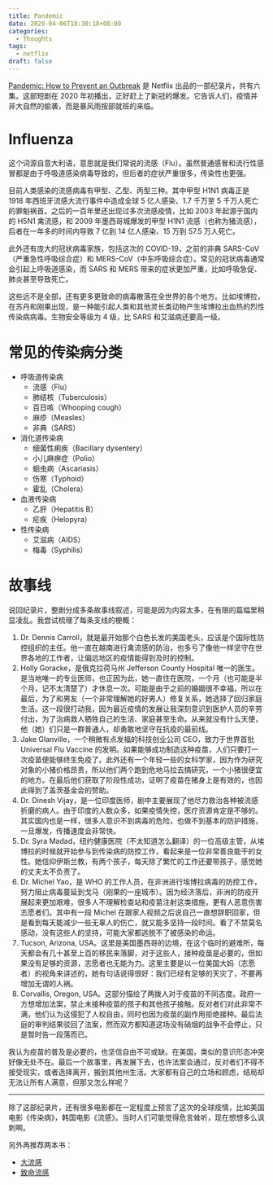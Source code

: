 ```yaml
---
title: Pandemic
date: 2020-04-06T18:30:18+08:00
categories:
  - Thoughts
tags:
  - netflix
draft: false
---
```


[Pandemic: How to Prevent an Outbreak](https://movie.douban.com/subject/34935806/) 是 Netflix 出品的一部纪录片，共有六集。这部短剧在 2020 年初播出，正好赶上了新冠的爆发。它告诉人们，疫情并非大自然的偷袭，而是暴风雨按部就班的来临。

# Influenza

这个词源自意大利语，意思就是我们常说的流感（Flu）。虽然普通感冒和流行性感冒都是由于呼吸道感染病毒导致的，但后者的症状严重很多，传染性也更强。

目前人类感染的流感病毒有甲型、乙型、丙型三种。其中甲型 H1N1 病毒正是 1918 年西班牙流感大流行事件中造成全球 5 亿人感染、1.7 千万至 5 千万人死亡的罪魁祸首。之后的一百年里还出现过多次流感疫情，比如 2003 年起源于国内的 H5N1 禽流感，和 2009 年墨西哥城爆发的甲型 H1N1 流感（也称为猪流感），后者在一年多的时间内导致 7 亿到 14 亿人感染、15 万到 57.5 万人死亡。

此外还有庞大的冠状病毒家族，包括这次的 COVID-19，之前的非典 SARS-CoV（严重急性呼吸综合症）和 MERS-CoV（中东呼吸综合症）。常见的冠状病毒通常会引起上呼吸道感染，而 SARS 和 MERS 带来的症状更加严重，比如呼吸急促、肺炎甚至导致死亡。

这些远不是全部，还有更多更致命的病毒散落在全世界的各个地方。比如埃博拉，在苏丹和刚果出现，是一种能引起人类和其他灵长类动物产生埃博拉出血热的烈性传染病病毒。生物安全等级为 4 级，比 SARS 和艾滋病还要高一级。

# 常见的传染病分类

- 呼吸道传染病
  - 流感（Flu）
  - 肺结核（Tuberculosis）
  - 百日咳（Whooping cough）
  - 麻疹（Measles）
  - 非典（SARS）
- 消化道传染病
  - 细菌性痢疾（Bacillary dysentery）
  - 小儿麻痹症（Polio）
  - 蛔虫病（Ascariasis）
  - 伤寒（Typhoid）
  - 霍乱（Cholera）
- 血液传染病
  - 乙肝（Hepatitis B）
  - 疟疾（Helopyra）
- 性传染病
  - 艾滋病（AIDS）
  - 梅毒（Syphilis）

# 故事线

说回纪录片，整剧分成多条故事线叙述，可能是因为内容太多，在有限的篇幅里稍显凌乱。我尝试梳理了每条支线的梗概：

1. Dr. Dennis Carroll，就是最开始那个白色长发的美国老头，应该是个国际性防控组织的主任。他一直在越南进行禽流感的防治，也多亏了像他一样坚守在世界各地的工作者，让偏远地区的疫情能得到及时的控制。
2. Holly Goracke，是俄克拉荷马州 Jefferson County Hospital 唯一的医生。是当地唯一的专业医师，也正因为此，她一直住在医院，一个月（也可能是半个月，记不太清楚了）才休息一次。可能是由于之前的婚姻很不幸福，所以在最后，为了和男友（一个非常理解她的好男人）修复关系，她选择了回归家庭生活。这一段很打动我，因为最近疫情的发展让我深刻意识到医护人员的辛劳付出，为了治病救人牺牲自己的生活、家庭甚至生命。从来就没有什么天使，他（她）们只是一群普通人，却勇敢地坚守在抗疫的最前线。
3. Jake Glanville，一个稍微有点发福的科技创业公司 CEO，致力于世界首批 Universal Flu Vaccine 的发明。如果能够成功制造这种疫苗，人们只要打一次疫苗便能够终生免疫了。此外还有一个年轻一些的女科学家，因为作为研究对象的小猪价格昂贵，所以他们两个跑到危地马拉去搞研究，一个小猪很便宜的地方。在最后他们获取了阶段性成功，证明了疫苗在猪身上是有效的，也因此得到了盖茨基金会的赞助。
4. Dr. Dinesh Vijay，是一位印度医师，剧中主要展现了他尽力救治各种被流感折磨的病人。由于印度的人数众多，如果疫情失控，医疗资源肯定是不够的。其实国内也是一样，很多人意识不到病毒的危险，也做不到基本的防护措施，一旦爆发，传播速度会非常快。
5. Dr. Syra Madad，纽约健康医院（不太知道怎么翻译）的一位高级主管，从埃博拉的时候就开始参与到传染病的防控工作，看起来是一位非常善良能干的女性。她信仰伊斯兰教，有两个孩子，每天除了繁忙的工作还要带孩子，感觉她的丈夫太不负责了。
6. Dr. Michel Yao，是 WHO 的工作人员，在非洲进行埃博拉病毒的防控工作，努力阻止病毒蔓延到戈马（刚果的一座城市）。因为经济落后，非洲的防疫开展起来更加艰难，很多人不理解检查站和疫苗注射这类措施，更有人恶意伤害志愿者们。其中有一段 Michel 在跟家人视频之后说自己一直想辞职回家，但是看到每天能减少一些无辜人的伤亡，就又能多坚持一段时间。看了不禁莫名感动，没有这些人的坚持，可能大家都逃脱不了被感染的命运。
7. Tucson, Arizona, USA。这里是美国墨西哥的边境，在这个临时的避难所，每天都会有几十甚至上百的移民来落脚，对于这些人，接种疫苗是必要的，但如果没有足够的资源，志愿者也无能为力。这里主要是以一位美国大妈（志愿者）的视角来讲述的，她有句话说得很好：我们已经有足够的天灾了，不要再增加无谓的人祸。
8. Corvallis, Oregon, USA。这部分描绘了两拨人对于疫苗的不同态度。政府一方想增加法案，禁止未接种疫苗的孩子和其他孩子接触。反对者们对此非常不满，他们认为这侵犯了人权自由，同时也因为疫苗的副作用拒绝接种。最后法庭的审判结果驳回了法案，然而双方都知道这场没有硝烟的战争不会停止，只是暂时告一段落而已。

我认为疫苗的普及是必要的，也坚信自由不可或缺。在美国，类似的意识形态冲突好像无处不在。最后一个故事里，再发展下去，也许法案会通过，反对者们不得不接受现实，或者选择离开，搬到其他州生活。大家都有自己的立场和顾虑，结局却无法让所有人满意，但那又怎么样呢？

---

除了这部纪录片，还有很多电影都在一定程度上预言了这次的全球疫情，比如美国电影《传染病》，韩国电影《流感》。当时人们可能觉得危言耸听，现在想想多么讽刺啊。

另外再推荐两本书：

- [大流感](https://book.douban.com/subject/30306429/)
- [致命流感](https://book.douban.com/subject/34949339/)